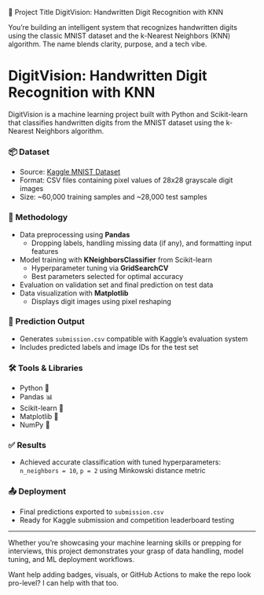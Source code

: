 🚀 Project Title
DigitVision: Handwritten Digit Recognition with KNN

You’re building an intelligent system that recognizes handwritten digits using the classic MNIST dataset and the k-Nearest Neighbors (KNN) algorithm. The name blends clarity, purpose, and a tech vibe.

# DigitVision: Handwritten Digit Recognition with KNN

DigitVision is a machine learning project built with Python and Scikit-learn that classifies handwritten digits from the MNIST dataset using the k-Nearest Neighbors algorithm.

### 📦 Dataset
- Source: [Kaggle MNIST Dataset](https://www.kaggle.com/c/digit-recognizer/data)
- Format: CSV files containing pixel values of 28x28 grayscale digit images
- Size: ~60,000 training samples and ~28,000 test samples

### 🧠 Methodology
- Data preprocessing using **Pandas**
  - Dropping labels, handling missing data (if any), and formatting input features
- Model training with **KNeighborsClassifier** from Scikit-learn
  - Hyperparameter tuning via **GridSearchCV**
  - Best parameters selected for optimal accuracy
- Evaluation on validation set and final prediction on test data
- Data visualization with **Matplotlib**
  - Displays digit images using pixel reshaping

### 🔮 Prediction Output
- Generates `submission.csv` compatible with Kaggle’s evaluation system
- Includes predicted labels and image IDs for the test set

### 🛠 Tools & Libraries
- Python 🐍
- Pandas 📊
- Scikit-learn 🤖
- Matplotlib 🎨
- NumPy 🔢

### ✅ Results
- Achieved accurate classification with tuned hyperparameters:  
  `n_neighbors = 10`, `p = 2` using Minkowski distance metric

### 📤 Deployment
- Final predictions exported to `submission.csv`
- Ready for Kaggle submission and competition leaderboard testing

---

Whether you’re showcasing your machine learning skills or prepping for interviews, this project demonstrates your grasp of data handling, model tuning, and ML deployment workflows.

Want help adding badges, visuals, or GitHub Actions to make the repo look pro-level? I can help with that too.
